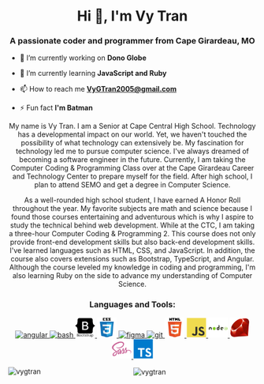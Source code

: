 <h1 align="center">Hi 👋, I'm Vy Tran</h1>
<h3 align="center">A passionate coder and programmer from Cape Girardeau, MO</h3>

- 🔭 I’m currently working on **Dono Globe**

- 🌱 I’m currently learning **JavaScript and Ruby**

- 📫 How to reach me **VyGTran2005@gmail.com**

- ⚡ Fun fact **I'm Batman**

<p align="center">
My name is Vy Tran. I am a Senior at Cape Central High School. Technology has a developmental impact on our world. Yet, we haven't touched the possibility of what technology can extensively be. My fascination for technology led me to pursue computer science. I've always dreamed of becoming a software engineer in the future. Currently, I am taking the Computer Coding & Programming Class over at the Cape Girardeau Career and Technology Center to prepare myself for the field. After high school, I plan to attend SEMO and get a degree in Computer Science.</p>

<p align="center">As a well-rounded high school student, I have earned A Honor Roll throughout the year. My favorite subjects are math and science because I found those courses entertaining and adventurous which is why I aspire to study the technical behind web development. While at the CTC, I am taking a three-hour Computer Coding & Programming 2. This course does not only provide front-end development skills but also back-end development skills. I've learned languages such as HTML, CSS, and JavaScript. In addition, the course also covers extensions such as Bootstrap, TypeScript, and Angular. Although the course leveled my knowledge in coding and programming, I'm also learning Ruby on the side to advance my understanding of Computer Science.
</p>

<h3 align="center">Languages and Tools:</h3>
<p align="center"> <a href="https://angular.io" target="_blank" rel="noreferrer"> <img src="https://angular.io/assets/images/logos/angular/angular.svg" alt="angular" width="40" height="40"/> </a> <a href="https://www.gnu.org/software/bash/" target="_blank" rel="noreferrer"> <img src="https://www.vectorlogo.zone/logos/gnu_bash/gnu_bash-icon.svg" alt="bash" width="40" height="40"/> </a> <a href="https://getbootstrap.com" target="_blank" rel="noreferrer"> <img src="https://raw.githubusercontent.com/devicons/devicon/master/icons/bootstrap/bootstrap-plain-wordmark.svg" alt="bootstrap" width="40" height="40"/> </a> <a href="https://www.w3schools.com/css/" target="_blank" rel="noreferrer"> <img src="https://raw.githubusercontent.com/devicons/devicon/master/icons/css3/css3-original-wordmark.svg" alt="css3" width="40" height="40"/> </a> <a href="https://www.figma.com/" target="_blank" rel="noreferrer"> <img src="https://www.vectorlogo.zone/logos/figma/figma-icon.svg" alt="figma" width="40" height="40"/> </a> <a href="https://git-scm.com/" target="_blank" rel="noreferrer"> <img src="https://www.vectorlogo.zone/logos/git-scm/git-scm-icon.svg" alt="git" width="40" height="40"/> </a> <a href="https://www.w3.org/html/" target="_blank" rel="noreferrer"> <img src="https://raw.githubusercontent.com/devicons/devicon/master/icons/html5/html5-original-wordmark.svg" alt="html5" width="40" height="40"/> </a> <a href="https://developer.mozilla.org/en-US/docs/Web/JavaScript" target="_blank" rel="noreferrer"> <img src="https://raw.githubusercontent.com/devicons/devicon/master/icons/javascript/javascript-original.svg" alt="javascript" width="40" height="40"/> </a> <a href="https://nodejs.org" target="_blank" rel="noreferrer"> <img src="https://raw.githubusercontent.com/devicons/devicon/master/icons/nodejs/nodejs-original-wordmark.svg" alt="nodejs" width="40" height="40"/> </a> <a href="https://www.ruby-lang.org/en/" target="_blank" rel="noreferrer"> <img src="https://raw.githubusercontent.com/devicons/devicon/master/icons/ruby/ruby-original.svg" alt="ruby" width="40" height="40"/> </a> <a href="https://sass-lang.com" target="_blank" rel="noreferrer"> <img src="https://raw.githubusercontent.com/devicons/devicon/master/icons/sass/sass-original.svg" alt="sass" width="40" height="40"/> </a> <a href="https://www.typescriptlang.org/" target="_blank" rel="noreferrer"> <img src="https://raw.githubusercontent.com/devicons/devicon/master/icons/typescript/typescript-original.svg" alt="typescript" width="40" height="40"/> </a> </p>

<p align="center"><img align="left" src="https://github-readme-stats.vercel.app/api/top-langs?username=vygtran&show_icons=true&locale=en&layout=compact" alt="vygtran" /></p>

<p align="center">&nbsp;<img align="center" src="https://github-readme-stats.vercel.app/api?username=vygtran&show_icons=true&locale=en" alt="vygtran" /></p>
